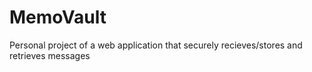 # MemoVault
Personal project of a web application that securely recieves/stores and retrieves messages
